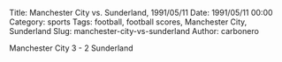 Title: Manchester City vs. Sunderland, 1991/05/11
Date: 1991/05/11 00:00
Category: sports
Tags: football, football scores, Manchester City, Sunderland
Slug: manchester-city-vs-sunderland
Author: carbonero


Manchester City 3 - 2 Sunderland
